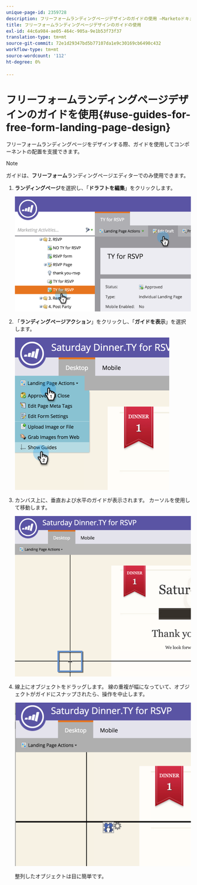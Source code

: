 ```yaml
---
unique-page-id: 2359728
description: フリーフォームランディングページデザインのガイドの使用 —Marketoドキュメント — 製品ドキュメント
title: フリーフォームランディングページデザインのガイドの使用
exl-id: 44c6a984-ae05-464c-905a-9e1b53f73f37
translation-type: tm+mt
source-git-commit: 72e1d29347bd5b77107da1e9c30169cb6490c432
workflow-type: tm+mt
source-wordcount: '112'
ht-degree: 0%

---
```


# フリーフォームランディングページデザインのガイドを使用{#use-guides-for-free-form-landing-page-design}

フリーフォームランディングページをデザインする際、ガイドを使用してコンポーネントの配置を支援できます。

>[!NOTE]
>
>ガイドは、**フリーフォーム**&#x200B;ランディングページエディターでのみ使用できます。

1. **ランディングページ**&#x200B;を選択し、「**ドラフトを編集**」をクリックします。

   ![](assets/image2015-5-20-14-3a10-3a9.png)

1. 「**ランディングページアクション**」をクリックし、「**ガイドを表示**」を選択します。

   ![](assets/image2015-5-20-14-3a12-3a15.png)

1. カンバス上に、垂直および水平のガイドが表示されます。 カーソルを使用して移動します。

   ![](assets/image2015-5-20-14-3a15-3a9.png)

1. 線上にオブジェクトをドラッグします。 線の重複が幅になっていて、オブジェクトがガイドにスナップされたら、操作を中止します。

   ![](assets/image2015-5-20-14-3a17-3a24.png)

   整列したオブジェクトは目に簡単です。
